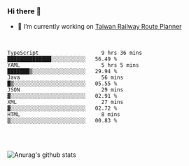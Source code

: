 ### Hi there 👋

- 🔭 I’m currently working on [Taiwan Railway Route Planner](https://github.com/Taiwan-Railway-Route-Planner)

<br/>

<!--START_SECTION:waka-->

```text
TypeScript                    9 hrs 36 mins   ██████████████░░░░░░░░░░░   56.49 %
YAML                          5 hrs 5 mins    ███████▒░░░░░░░░░░░░░░░░░   29.94 %
Java                          56 mins         █▒░░░░░░░░░░░░░░░░░░░░░░░   05.55 %
JSON                          29 mins         ▓░░░░░░░░░░░░░░░░░░░░░░░░   02.91 %
XML                           27 mins         ▓░░░░░░░░░░░░░░░░░░░░░░░░   02.72 %
HTML                          8 mins          ▒░░░░░░░░░░░░░░░░░░░░░░░░   00.83 %
```

<!--END_SECTION:waka-->

<br/>
<br/>

![Anurag's github stats](https://github-readme-stats.vercel.app/api?username=DepickereSven&show_icons=true&theme=tokyonight)



<!--
**DepickereSven/DepickereSven** is a ✨ _special_ ✨ repository because its `README.md` (this file) appears on your GitHub profile.

Here are some ideas to get you started:

- 🔭 I’m currently working on ...
- 🌱 I’m currently learning ...
- 👯 I’m looking to collaborate on ...
- 🤔 I’m looking for help with ...
- 💬 Ask me about ...
- 📫 How to reach me: ...
- 😄 Pronouns: ...
- ⚡ Fun fact: ...
-->
